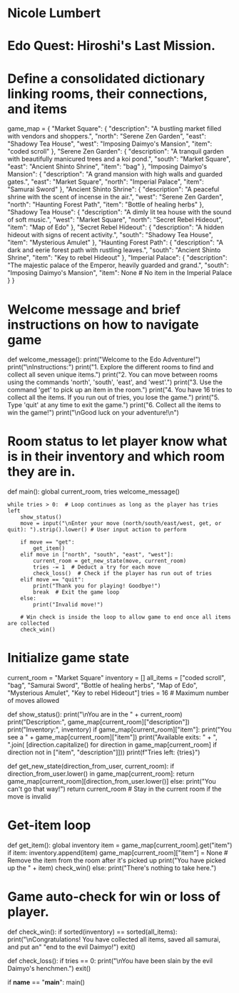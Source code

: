 # Nicole Lumbert
# Edo Quest: Hiroshi's  Last Mission.


# Define a consolidated dictionary linking rooms, their connections, and items
game_map = {
    "Market Square": {
        "description": "A bustling market filled with vendors and shoppers.",
        "north": "Serene Zen Garden",
        "east": "Shadowy Tea House",
        "west": "Imposing Daimyo's Mansion",
        "item": "coded scroll"
    },
    "Serene Zen Garden": {
        "description": "A tranquil garden with beautifully manicured trees and a koi pond.",
        "south": "Market Square",
        "east": "Ancient Shinto Shrine",
        "item": "bag"
    },
    "Imposing Daimyo's Mansion": {
        "description": "A grand mansion with high walls and guarded gates.",
        "east": "Market Square",
        "north": "Imperial Palace",
        "item": "Samurai Sword"
    },
    "Ancient Shinto Shrine": {
        "description": "A peaceful shrine with the scent of incense in the air.",
        "west": "Serene Zen Garden",
        "north": "Haunting Forest Path",
        "item": "Bottle of healing herbs"
    },
    "Shadowy Tea House": {
        "description": "A dimly lit tea house with the sound of soft music.",
        "west": "Market Square",
        "north": "Secret Rebel Hideout",
        "item": "Map of Edo"
    },
    "Secret Rebel Hideout": {
        "description": "A hidden hideout with signs of recent activity.",
        "south": "Shadowy Tea House",
        "item": "Mysterious Amulet"
    },
    "Haunting Forest Path": {
        "description": "A dark and eerie forest path with rustling leaves.",
        "south": "Ancient Shinto Shrine",
        "item": "Key to rebel Hideout"
    },
    "Imperial Palace": {
        "description": "The majestic palace of the Emperor, heavily guarded and grand.",
        "south": "Imposing Daimyo's Mansion",
        "item": None  # No item in the Imperial Palace
    }
}

# Welcome message and brief instructions on how to navigate game
def welcome_message():
    print("Welcome to the Edo Adventure!")
    print("\nInstructions:")
    print("1. Explore the different rooms to find and collect all seven unique items.")
    print("2. You can move between rooms using the commands 'north', 'south', 'east', and 'west'.")
    print("3. Use the command 'get' to pick up an item in the room.")
    print("4. You have 16 tries to collect all the items. If you run out of tries, you lose the game.")
    print("5. Type 'quit' at any time to exit the game.")
    print("6. Collect all the items to win the game!")
    print("\nGood luck on your adventure!\n")

# Room status to let player know what is in their inventory and which room they are in.
def main():
    global current_room, tries
    welcome_message()

    while tries > 0:  # Loop continues as long as the player has tries left
        show_status()
        move = input("\nEnter your move (north/south/east/west, get, or quit): ").strip().lower() # User input action to perform

        if move == "get":
            get_item()
        elif move in ["north", "south", "east", "west"]:
            current_room = get_new_state(move, current_room)
            tries -= 1  # Deduct a try for each move
            check_loss()  # Check if the player has run out of tries
        elif move == "quit":
            print("Thank you for playing! Goodbye!")
            break  # Exit the game loop
        else:
            print("Invalid move!")

        # Win check is inside the loop to allow game to end once all items are collected
        check_win()

# Initialize game state
current_room = "Market Square"
inventory = []
all_items = ["coded scroll", "bag", "Samurai Sword", "Bottle of healing herbs", "Map of Edo", "Mysterious Amulet",
             "Key to rebel Hideout"]
tries = 16  # Maximum number of moves allowed


def show_status():
    print("\nYou are in the " + current_room)
    print("Description:", game_map[current_room]["description"])
    print("Inventory:", inventory)
    if game_map[current_room]["item"]:
        print("You see a " + game_map[current_room]["item"])
    print("Available exits: " + ", ".join(
        [direction.capitalize() for direction in game_map[current_room] if direction not in ["item", "description"]]))
    print(f"Tries left: {tries}")


def get_new_state(direction_from_user, current_room):
    if direction_from_user.lower() in game_map[current_room]:
        return game_map[current_room][direction_from_user.lower()]
    else:
        print("You can't go that way!")
        return current_room  # Stay in the current room if the move is invalid

# Get-item loop
def get_item():
    global inventory
    item = game_map[current_room].get("item")
    if item:
        inventory.append(item)
        game_map[current_room]["item"] = None  # Remove the item from the room after it's picked up
        print("You have picked up the " + item)
        check_win()
    else:
        print("There's nothing to take here.")

# Game auto-check for win or loss of player.
def check_win():
    if sorted(inventory) == sorted(all_items):
        print("\nCongratulations! You have collected all items, saved all samurai, and put an"
              "end to the evil Daimyo!")
        exit()


def check_loss():
    if tries == 0:
        print("\nYou have been slain by the evil Daimyo's henchmen.")
        exit()

if __name__ == "__main__":
    main()
